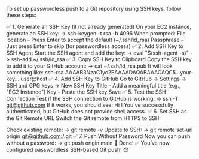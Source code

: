 To set up passwordless push to a Git repository using SSH keys, follow these steps:

✅ 1. Generate an SSH Key (if not already generated)
On your EC2 instance, generate an SSH key:
-> ssh-keygen -t rsa -b 4096
When prompted:
File location – Press Enter to accept the default (~/.ssh/id_rsa)
Passphrase – Just press Enter to skip (for passwordless access)
✅ 2. Add SSH Key to SSH Agent
Start the SSH agent and add the key:
-> eval "$(ssh-agent -s)"
-> ssh-add ~/.ssh/id_rsa
✅ 3. Copy SSH Key to Clipboard
Copy the SSH key to add it to your GitHub account:
-> cat ~/.ssh/id_rsa.pub
It will look something like:
ssh-rsa AAAAB3NzaC1yc2EAAAADAQABAAACAQC5...your-key... user@host
✅ 4. Add SSH Key to GitHub
Go to GitHub → Settings → SSH and GPG keys → New SSH Key
Title – Add a meaningful title (e.g., "EC2 Instance")
Key – Paste the SSH key
Save
✅ 5. Test the SSH Connection
Test if the SSH connection to GitHub is working:
-> ssh -T git@github.com
If it works, you should see:
Hi <your-username>! You've successfully authenticated, but GitHub does not provide shell access.
✅ 6. Set SSH as the Git Remote URL
Switch the Git remote from HTTPS to SSH:

Check existing remote:
-> git remote -v
Update to SSH:
-> git remote set-url origin git@github.com:<username>/<repo>.git
✅ 7. Push Without Password
Now you can push without a password:
-> git push origin main
🚀 Done!
✅ You’ve now configured passwordless SSH-based Git push! 😎

